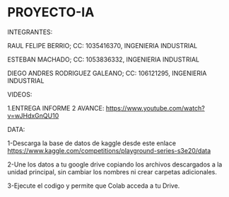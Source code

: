 # PROYECTO-IA 

INTEGRANTES:

RAUL FELIPE BERRIO; CC: 1035416370, INGENIERIA INDUSTRIAL

ESTEBAN MACHADO; CC: 1053836332, INGENIERIA INDUSTRIAL

DIEGO ANDRES RODRIGUEZ GALEANO; CC: 106121295, INGENIERIA INDUSTRIAL

VIDEOS:

1.ENTREGA INFORME 2 AVANCE: https://www.youtube.com/watch?v=wJHdxGnQU10

DATA:

1-Descarga la base de datos de kaggle desde este enlace https://www.kaggle.com/competitions/playground-series-s3e20/data

2-Une los datos a tu google drive copiando los archivos descargados a la unidad principal, sin cambiar los nombres ni crear carpetas adicionales.

3-Ejecute el codigo y permite que Colab acceda a tu Drive.


